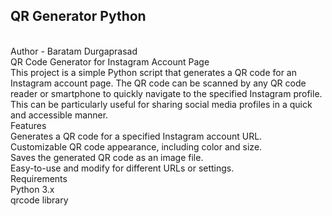 ## QR Generator Python
<br>
Author - Baratam Durgaprasad
<br>
QR Code Generator for Instagram Account Page
<br>
This project is a simple Python script that generates a QR code for an Instagram account page. The QR code can be scanned by any QR code reader or smartphone to quickly navigate to the specified Instagram profile. This can be particularly useful for sharing social media profiles in a quick and accessible manner.
<br>
Features
<br>
Generates a QR code for a specified Instagram account URL.
<br>
Customizable QR code appearance, including color and size.
<br>
Saves the generated QR code as an image file.
<br>
Easy-to-use and modify for different URLs or settings.
<br>
Requirements
<br>
Python 3.x
<br>
qrcode library